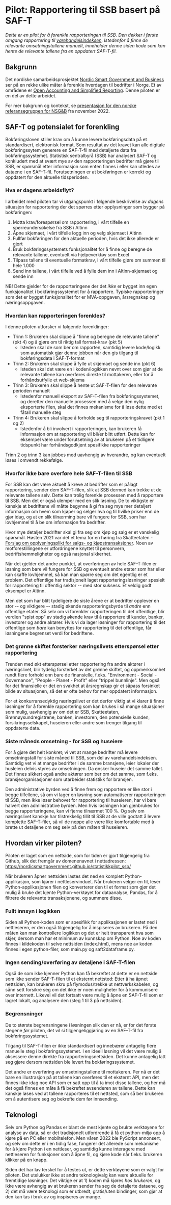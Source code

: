 # Pilot: Rapportering til SSB basert på SAF-T

_Dette er en pilot for å forenkle rapporteringen til SSB. Den dekker i første omgang rapportering til [varehandelsindeksen](https://www.ssb.no/varehandel-og-tjenesteyting/varehandel/statistikk/varehandelsindeksen). Istedenfor å finne de relevante omsetningstallene manuelt, inneholder denne siden kode som kan hente de relevante tallene fra en oppdatert SAF-T-fil._

## Bakgrunn
Det nordiske samarbeidsprosjektet [Nordic Smart Government and Business](https://nordicsmartgovernment.org/) ser på en rekke ulike måter å forenkle hverdagen til bedrifter i Norge. Et av områdene er [Open Accounting and Simplified Reporting](https://nordicsmartgovernment.org/open-accounting). Denne piloten er en del av dette arbeidet.

For mer bakgrunn og kontekst, se [presentasjon for den norske referansegruppen for NSG&B](https://docs.google.com/presentation/d/168MWBtARKab83gbWb2__zAO3dYk9UIs_/edit#slide=id.g11554aad2fd_1_43) fra november 2022.

## SAF-T og potensialet for forenkling
Bokføringsloven stiller krav om å kunne levere bokføringsdata på et standardisert, elektronisk format. Som resultat av det kravet kan alle digitale bokføringssytem generere en SAF-T-fil med detaljerte data fra bokføringssystemet. Statistisk sentralbyrå (SSB) har analysert SAF-T og konkludert med at svært mye av den rapporteringen bedrifter må gjøre til SSB, er spørsmål etter informasjon som enten finnes i eller kan utledes av dataene i en SAF-T-fil. Forutsetningen er at bokføringen er korrekt og oppdatert for den aktuelle tidsperioden.

### Hva er dagens arbeidsflyt?
I arbeidet med piloten tar vi utgangspunkt i følgende beskrivelse av _dagens_ situasjon for rapportering der det spørres etter opplysninger som bygger på bokføringen:

1. Motta krav/forespørsel om rapportering, i vårt tilfelle en spørreundersøkelse fra SSB i Altinn
2. Åpne skjemaet, i vårt tilfelle logg inn og velg skjemaet i Altinn
3. Fullfør bokføringen for den aktuelle perioden, hvis det ikke allerede er gjort
4. Bruk bokføringssystemets funksjonalitet for å finne og beregne de relevante tallene, eventuelt via hjelpeverktøy som Excel
5. Tilpass tallene til eventuelle formatkrav, i vårt tilfelle gjøre om summen til hele 1.000
6. Send inn tallene, i vårt tilfelle ved å fylle dem inn i Altinn-skjemaet og sende inn

NB! Dette gjelder for de rapporteringene der det _ikke_ er bygget inn egen funksjonalitet i bokføringssystemet for å rapportere. Typiske rapporteringer som det er bygget funksjonalitet for er MVA-oppgaven, årsregnskap og næringsoppgaven.

### Hvordan kan rapporteringen forenkles?

I denne piloten utforsker vi følgende forenklinger:

* Trinn 1: Brukeren skal slippe å "finne og beregne de relevante tallene" (pkt 4) og å gjøre om til riktig tall format-krav (pkt 5)
    * Isteden skal de som ber om rapporten, samtidig levere kode/logikk som automatisk gjør denne jobben når den gis tilgang til bokføringsdata i SAF-T-format 
* Trinn 2: Brukeren skal slippe å fylle ut skjemaet og sende inn (pkt 6)
    * Isteden skal det være en i koden/logikken nevnt over som gjør at de relevante tallene kan overføres direkte til mottakeren, eller for å forhåndsutfylle et web-skjema
* Trinn 3: Brukeren skal slippe å hente ut SAF-T-filen for den relevante perioden manuelt
    * Istedenfor manuell eksport av SAF-T-filen fra bokføringssystemet, og deretter den manuelle prosessen med å velge den nylig eksporterte filen, skal det finnes mekanisme for å løse dette med et fåtall manuelle steg
* Trinn 4: Brukeren skal slippe å forholde seg til rapporteringskravet (pkt 1 og 2)
    * Istedenfor å bli involvert i rapporteringen, kan brukeren få informasjon om at rapportering vil bli/er blitt utført. Dette kan for eksempel være under forutsetning av at brukeren på et tidligere tidspunkt har forhåndsgodkjent spesifikke rapporteringer

Trinn 2 og trinn 3 kan jobbes med uavhengig av hverandre, og kan eventuelt løses i omvendt rekkefølge.


### Hvorfor ikke bare overføre hele SAF-T-filen til SSB
For SSB kan det være aktuelt å kreve at bedrifter som er pålagt rapportering, sender dem SAF-T-filen, slik at SSB dermed kan trekke ut de relevante tallene selv. Dette kan trolig forenkle prosessen med å rapportere til SSB. Men det er også ulemper med en slik løsning. De to viktigste er kanskje at bedriftene vil måtte begynne å gi fra seg mye mer detaljert informasjon om hvem som kjøper og selger hva og til hvilke priser enn de gjør idag, og at en slik tilnærming bare vil fungere for SSB, som har lovhjemmel til å be om informasjon fra bedrifter.

Hvor mye detaljer bedrifter skal gi fra seg om kjøp og salg er et vanskelig spørsmål. Høsten 2021 var det et tema for en høring fra Skatteetaten - [Forslag om opplysningsplikt for salgs- og kjøpstransaksjoner](https://www.skatteetaten.no/rettskilder/type/horinger/opplysningsplikt-salgs-og-kjopstransaksjoner/). Noen av motforestillingene er utfordringene knyttet til personvern, bedriftshemmeligheter og også nasjonal sikkerhet.

Når det gjelder det andre punktet, at overføringen av hele SAF-T-filen er løsning som bare vil fungere for SSB og eventuelt andre etater som har eller kan skaffe lovhjemmel, så kan man spørre seg om det egentlig er et problem. Det offentlige har tradisjonelt laget rapporteringsløsninger spesielt for rapportering til offentlig sektor -- med stor suksess. Et veldig godt eksempel er Altinn.

Men det som har blitt tydeligere de siste årene er at bedrifter opplever en stor -- og viktigere -- stadig økende rapporteringsbyrde til _andre_ enn offentlige etater. Så selv om vi forenkler rapporteringen til det offentlige, blir verdien "spist opp" av stadig økende krav til å rapportere til kunder, banker, investorer og andre aktører. Hvis vi da lager løsninger for rapportering til det offentlige som _bare_ kan benyttes for rapportering til det offentlige, får løsningene begrenset verdi for bedriftene.

### Det grønne skiftet forsterker næringslivets etterspørsel etter rapportering
Trenden med økt etterspørsel etter rapportering fra andre aktører i næringslivet, blir tydelig forsterket av det grønne skiftet, og oppmerksomhet rundt flere forhold enn bare de finansielle, f.eks. "Environment - Social - Governance", "People - Planet - Profit" eller "trippel bunnlinje". Men også for det finansielle er det en svakhet at årsregnskap gir et såpass forsinket bilde av situasjonen, så det er ofte behov for mer oppdatert informasjon.

For et konkurransedyktig næringslivet er det derfor viktig at vi klarer å finne løsninger for å forenkle rapportering som kan brukes i så mange situasjoner som mulig, uavhengig av om det er SSB, Skatteetaten, Brønnøysundregistrene, banken, investoren, den potensielle kunden, forsikringsselskapet, huseieren eller andre som trenger tilgang til oppdaterte data.

### Siste måneds omsetning - for SSB og huseiere
For å gjøre det helt konkret; vi vet at mange bedrifter må levere omsetningstall for siste måned til SSB, som del av varehandelsindeksen. Samtidig vet vi at mange bedrifter i de samme bransjene, leier lokaler der husleien delvis styres av omsetningen. Da ønsker huseier det samme tallet. Det finnes sikkert også andre aktører som ber om det samme, som f.eks. bransjeorganisasjoner som utarbeider statistikk for bransjen.

Den administrative byrden ved å finne frem og rapportere er like stor i begge tilfellene, så om vi lager en løsning som automatiserer rapporteringen til SSB, men ikke løser behovet for rapportering til huseieren, har vi bare halvert den administrative byrden. Men hvis løsningen kan gjenbrukes for begge rapporteringene, kan vi fjerne tilnærmet 100 %. Og selv om næringslivet kanskje har tilstrekkelig tillit til SSB at de ville godtatt å levere komplette SAF-T-filer, så vil de neppe alle være like komfortable med å brette ut detaljene om seg selv på den måten til huseieren.

## Hvordan virker piloten?
Piloten er laget som en nettside, som for tiden er gjort tilgjengelig fra Github, slik det fremgår av domenenavnet i nettadressen: https://nordicsmartgovernment.github.io/statistikkpilot_ssb/

Når brukeren åpner nettsiden lastes det ned en komplett Python-applikasjon, som kjører i nettleservinduet. Når brukeren velger en fil, leser Python-applikasjonen filen og konverterer den til et format som gjør det mulig å bruke det kjente Python-verktøyet for dataanalyse, Pandas, for å filtrere de relevante transaksjonene, og summere disse.

### Fullt innsyn i logikken
Siden all Python-koden som er spesifikk for applikasjonen er lastet ned i nettleseren, er den også tilgjengelig for å inspiseres av brukeren. På den måten kan man kontrollere logikken og det er helt transparent hva som skjer, dersom man har et minimum av kunnskap om Python. Noe av koden finnes i kildekoden til selve nettsiden (index.html), mens noe av koden finnes i egen python-filer, som main.py og saft2dataframe.py.

### Ingen sending/overføring av detaljene i SAF-T-filen
Også de som ikke kjenner Python kan få bekreftet at dette er en nettside som ikke sender SAF-T-filen til et eksternt nettsted: Etter å ha åpnet nettsiden, kan brukeren skru på flymodus/trekke ut nettverkskabelen, og sånn sett forsikre seg om det ikke er noen muligheter for å kommunisere over internett. Likevel vil det fortsatt være mulig å åpne en SAF-T-fil som er lagret lokalt, og analysere den (steg 1 til 3 på nettsiden).

### Begrensninger
De to største begrensningene i løsningen slik den er nå, er for det første stegene _før_ piloten, det vil si tilgjengeliggjøring av en SAF-T-fil fra bokføringssystemet.

Tilgang til SAF-T-filen er ikke standardisert og innebærer antagelig flere manuelle steg i bokføringssystemet. I en ideell løsning vil det være mulig å aksessere denne direkte fra rapporteringsnettsiden. Det kunne antagelig latt seg gjøre dersom nettsiden ble levert fra bokføringssystemet.

Det andre er overføring av omsetningstallene til mottakeren. Per nå er det bare en illustrasjon på at tallene kan overføres til et eksternt API, men det finnes ikke idag noe API som er satt opp til å ta imot disse tallene, og her må det også finnes en måte å få bekreftet avsenderen av tallene. Dette kan kanskje løses ved at tallene rapporteres til et nettsted, som så ber brukeren om å autentisere seg og bekrefte dem før innsending.

## Teknologi
Selv om Python og Pandas er blant de mest kjente og brukte verktøyene for analyse av data, så er det tradisjonelt utfordrende å få et python-miljø opp å kjøre på en PC eller mobiltelefon. Men våren 2022 ble PyScript annonsert, og selv om dette er i en tidlig fase, fungerer det allerede som mekanisme for å kjøre Python i en nettleser, og samtidig kunne interagere med nettleseren for funksjoner som å åpne fil, og kjøre kode når f.eks. brukeren klikker på en knapp.

Siden det har lav terskel for å testes ut, er dette verktøyene som er valgt for piloten. Det utelukker ikke at andre teknologivalg kan være aktuelle for fremtidige løsninger. Det viktige er at 1) koden må kjøres _hos brukeren_, og ikke være avhengig av at brukeren sender fra seg de detaljerte dataene, og 2) det må være teknologi som er utbredt, gratis/uten bindinger, som gjør at den kan tas i bruk av og inspiseres av mange.

